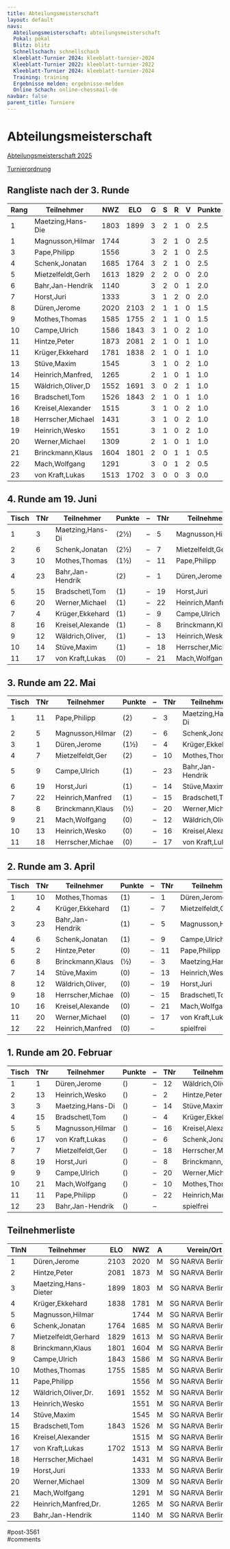 ```yaml
---
title: Abteilungsmeisterschaft 
layout: default
navs:
  Abteilungsmeisterschaft: abteilungsmeisterschaft
  Pokal: pokal
  Blitz: blitz
  Schnellschach: schnellschach
  Kleeblatt-Turnier 2024: kleeblatt-turnier-2024
  Kleeblatt-Turnier 2022: kleeblatt-turnier-2022
  Kleeblatt-Turnier 2024: kleeblatt-turnier-2024
  Training: training
  Ergebnisse melden: ergebnisse-melden
  Online Schach: online-chessmail-de
navbar: false
parent_title: Turniere
---
```

<div class="post-3561 page type-page status-publish hentry" id="post-3561">
<h1 class="entry-title">Abteilungsmeisterschaft</h1>
<div class="entry-content">
<p><a href="https://www.narva-schach.de/wordpress/wp-content/uploads/2024/12/Abteilungsmeisterschaft-2025.pdf">Abteilungsmeisterschaft 2025</a></p>
<p><a href="http://www.narva-schach.de/wordpress/wp-content/uploads/2020/01/Turnierordnung.pdf">Turnierordnung</a></p>
<h2>Rangliste nach der 3. Runde</h2>
<table class="clean swiss footable">
<thead>
<tr>
<th>Rang</th>
<th>Teilnehmer</th>
<th>NWZ</th>
<th>ELO</th>
<th>G</th>
<th>S</th>
<th>R</th>
<th>V</th>
<th>Punkte</th>
<th>Buchh</th>
<th>SoBerg</th>
</tr>
</thead>
<tbody>
<tr>
<td>1</td>
<td>Maetzing,Hans-Die</td>
<td>1803</td>
<td>1899</td>
<td>3</td>
<td>2</td>
<td>1</td>
<td>0</td>
<td>2.5</td>
<td>5.0</td>
<td>3.75</td>
</tr>
<tr>
<td>1</td>
<td>Magnusson,Hilmar</td>
<td>1744</td>
<td></td>
<td>3</td>
<td>2</td>
<td>1</td>
<td>0</td>
<td>2.5</td>
<td>5.0</td>
<td>3.75</td>
</tr>
<tr>
<td>3</td>
<td>Pape,Philipp</td>
<td>1556</td>
<td></td>
<td>3</td>
<td>2</td>
<td>1</td>
<td>0</td>
<td>2.5</td>
<td>4.5</td>
<td>3.50</td>
</tr>
<tr>
<td>4</td>
<td>Schenk,Jonatan</td>
<td>1685</td>
<td>1764</td>
<td>3</td>
<td>2</td>
<td>1</td>
<td>0</td>
<td>2.5</td>
<td>3.5</td>
<td>2.25</td>
</tr>
<tr>
<td>5</td>
<td>Mietzelfeldt,Gerh</td>
<td>1613</td>
<td>1829</td>
<td>2</td>
<td>2</td>
<td>0</td>
<td>0</td>
<td>2.0</td>
<td>6.0</td>
<td>3.00</td>
</tr>
<tr>
<td>6</td>
<td>Bahr,Jan-Hendrik</td>
<td>1140</td>
<td></td>
<td>3</td>
<td>2</td>
<td>0</td>
<td>1</td>
<td>2.0</td>
<td>4.5</td>
<td>2.00</td>
</tr>
<tr>
<td>7</td>
<td>Horst,Juri</td>
<td>1333</td>
<td></td>
<td>3</td>
<td>1</td>
<td>2</td>
<td>0</td>
<td>2.0</td>
<td>3.5</td>
<td>2.25</td>
</tr>
<tr>
<td>8</td>
<td>Düren,Jerome</td>
<td>2020</td>
<td>2103</td>
<td>2</td>
<td>1</td>
<td>1</td>
<td>0</td>
<td>1.5</td>
<td>5.5</td>
<td>2.00</td>
</tr>
<tr>
<td>9</td>
<td>Mothes,Thomas</td>
<td>1585</td>
<td>1755</td>
<td>2</td>
<td>1</td>
<td>1</td>
<td>0</td>
<td>1.5</td>
<td>5.0</td>
<td>1.50</td>
</tr>
<tr>
<td>10</td>
<td>Campe,Ulrich</td>
<td>1586</td>
<td>1843</td>
<td>3</td>
<td>1</td>
<td>0</td>
<td>2</td>
<td>1.0</td>
<td>5.5</td>
<td>1.50</td>
</tr>
<tr>
<td>11</td>
<td>Hintze,Peter</td>
<td>1873</td>
<td>2081</td>
<td>2</td>
<td>1</td>
<td>0</td>
<td>1</td>
<td>1.0</td>
<td>5.5</td>
<td>1.00</td>
</tr>
<tr>
<td>11</td>
<td>Krüger,Ekkehard</td>
<td>1781</td>
<td>1838</td>
<td>2</td>
<td>1</td>
<td>0</td>
<td>1</td>
<td>1.0</td>
<td>5.5</td>
<td>1.00</td>
</tr>
<tr>
<td>13</td>
<td>Stüve,Maxim</td>
<td>1545</td>
<td></td>
<td>3</td>
<td>1</td>
<td>0</td>
<td>2</td>
<td>1.0</td>
<td>5.0</td>
<td>1.00</td>
</tr>
<tr>
<td>14</td>
<td>Heinrich,Manfred,</td>
<td>1265</td>
<td></td>
<td>2</td>
<td>1</td>
<td>0</td>
<td>1</td>
<td>1.0</td>
<td>5.0</td>
<td>0.50</td>
</tr>
<tr>
<td>15</td>
<td>Wäldrich,Oliver,D</td>
<td>1552</td>
<td>1691</td>
<td>3</td>
<td>0</td>
<td>2</td>
<td>1</td>
<td>1.0</td>
<td>4.5</td>
<td>1.25</td>
</tr>
<tr>
<td>16</td>
<td>Bradschetl,Tom</td>
<td>1526</td>
<td>1843</td>
<td>2</td>
<td>1</td>
<td>0</td>
<td>1</td>
<td>1.0</td>
<td>4.0</td>
<td>0.50</td>
</tr>
<tr>
<td>16</td>
<td>Kreisel,Alexander</td>
<td>1515</td>
<td></td>
<td>3</td>
<td>1</td>
<td>0</td>
<td>2</td>
<td>1.0</td>
<td>4.0</td>
<td>0.50</td>
</tr>
<tr>
<td>18</td>
<td>Herrscher,Michael</td>
<td>1431</td>
<td></td>
<td>3</td>
<td>1</td>
<td>0</td>
<td>2</td>
<td>1.0</td>
<td>4.0</td>
<td>0.00</td>
</tr>
<tr>
<td>19</td>
<td>Heinrich,Wesko</td>
<td>1551</td>
<td></td>
<td>3</td>
<td>1</td>
<td>0</td>
<td>2</td>
<td>1.0</td>
<td>3.5</td>
<td>1.00</td>
</tr>
<tr>
<td>20</td>
<td>Werner,Michael</td>
<td>1309</td>
<td></td>
<td>2</td>
<td>1</td>
<td>0</td>
<td>1</td>
<td>1.0</td>
<td>3.0</td>
<td>0.00</td>
</tr>
<tr>
<td>21</td>
<td>Brinckmann,Klaus</td>
<td>1604</td>
<td>1801</td>
<td>2</td>
<td>0</td>
<td>1</td>
<td>1</td>
<td>0.5</td>
<td>5.5</td>
<td>1.00</td>
</tr>
<tr>
<td>22</td>
<td>Mach,Wolfgang</td>
<td>1291</td>
<td></td>
<td>3</td>
<td>0</td>
<td>1</td>
<td>2</td>
<td>0.5</td>
<td>4.0</td>
<td>0.50</td>
</tr>
<tr>
<td>23</td>
<td>von Kraft,Lukas</td>
<td>1513</td>
<td>1702</td>
<td>3</td>
<td>0</td>
<td>0</td>
<td>3</td>
<td>0.0</td>
<td>5.5</td>
<td>0.00</td>
</tr>
</tbody>
</table>
<h2>4. Runde am 19. Juni</h2>
<table class="clean swiss footable">
<thead>
<tr>
<th>Tisch</th>
<th>TNr</th>
<th>Teilnehmer</th>
<th>Punkte</th>
<th>–</th>
<th>TNr</th>
<th>Teilnehmer</th>
<th>Punkte</th>
<th>Ergebnis</th>
<th>At</th>
</tr>
</thead>
<tbody>
<tr>
<td>1</td>
<td>3</td>
<td>Maetzing,Hans-Di</td>
<td>(2½)</td>
<td>–</td>
<td>5</td>
<td>Magnusson,Hilmar</td>
<td>(2½)</td>
<td> –</td>
<td></td>
</tr>
<tr>
<td>2</td>
<td>6</td>
<td>Schenk,Jonatan</td>
<td>(2½)</td>
<td>–</td>
<td>7</td>
<td>Mietzelfeldt,Ger</td>
<td>(2)</td>
<td> –</td>
<td></td>
</tr>
<tr>
<td>3</td>
<td>10</td>
<td>Mothes,Thomas</td>
<td>(1½)</td>
<td>–</td>
<td>11</td>
<td>Pape,Philipp</td>
<td>(2½)</td>
<td> –</td>
<td></td>
</tr>
<tr>
<td>4</td>
<td>23</td>
<td>Bahr,Jan-Hendrik</td>
<td>(2)</td>
<td>–</td>
<td>1</td>
<td>Düren,Jerome</td>
<td>(1½)</td>
<td> –</td>
<td></td>
</tr>
<tr>
<td>5</td>
<td>15</td>
<td>Bradschetl,Tom</td>
<td>(1)</td>
<td>–</td>
<td>19</td>
<td>Horst,Juri</td>
<td>(2)</td>
<td> –</td>
<td></td>
</tr>
<tr>
<td>6</td>
<td>20</td>
<td>Werner,Michael</td>
<td>(1)</td>
<td>–</td>
<td>22</td>
<td>Heinrich,Manfred</td>
<td>(1)</td>
<td> –</td>
<td></td>
</tr>
<tr>
<td>7</td>
<td>4</td>
<td>Krüger,Ekkehard</td>
<td>(1)</td>
<td>–</td>
<td>9</td>
<td>Campe,Ulrich</td>
<td>(1)</td>
<td> –</td>
<td></td>
</tr>
<tr>
<td>8</td>
<td>16</td>
<td>Kreisel,Alexande</td>
<td>(1)</td>
<td>–</td>
<td>8</td>
<td>Brinckmann,Klaus</td>
<td>(½)</td>
<td> –</td>
<td></td>
</tr>
<tr>
<td>9</td>
<td>12</td>
<td>Wäldrich,Oliver,</td>
<td>(1)</td>
<td>–</td>
<td>13</td>
<td>Heinrich,Wesko</td>
<td>(1)</td>
<td> –</td>
<td></td>
</tr>
<tr>
<td>10</td>
<td>14</td>
<td>Stüve,Maxim</td>
<td>(1)</td>
<td>–</td>
<td>18</td>
<td>Herrscher,Michae</td>
<td>(1)</td>
<td> –</td>
<td></td>
</tr>
<tr>
<td>11</td>
<td>17</td>
<td>von Kraft,Lukas</td>
<td>(0)</td>
<td>–</td>
<td>21</td>
<td>Mach,Wolfgang</td>
<td>(½)</td>
<td> –</td>
<td></td>
</tr>
</tbody>
</table>
<h2>3. Runde am 22. Mai</h2>
<table class="clean swiss footable">
<thead>
<tr>
<th>Tisch</th>
<th>TNr</th>
<th>Teilnehmer</th>
<th>Punkte</th>
<th>–</th>
<th>TNr</th>
<th>Teilnehmer</th>
<th>Punkte</th>
<th>Ergebnis</th>
<th>At</th>
</tr>
</thead>
<tbody>
<tr>
<td>1</td>
<td>11</td>
<td>Pape,Philipp</td>
<td>(2)</td>
<td>–</td>
<td>3</td>
<td>Maetzing,Hans-Di</td>
<td>(2)</td>
<td>½ – ½</td>
<td></td>
</tr>
<tr>
<td>2</td>
<td>5</td>
<td>Magnusson,Hilmar</td>
<td>(2)</td>
<td>–</td>
<td>6</td>
<td>Schenk,Jonatan</td>
<td>(2)</td>
<td>½ – ½</td>
<td></td>
</tr>
<tr>
<td>3</td>
<td>1</td>
<td>Düren,Jerome</td>
<td>(1½)</td>
<td>–</td>
<td>4</td>
<td>Krüger,Ekkehard</td>
<td>(1)</td>
<td>1 – 0</td>
<td></td>
</tr>
<tr>
<td>4</td>
<td>7</td>
<td>Mietzelfeldt,Ger</td>
<td>(2)</td>
<td>–</td>
<td>10</td>
<td>Mothes,Thomas</td>
<td>(1½)</td>
<td>0 – 1</td>
<td></td>
</tr>
<tr>
<td>5</td>
<td>9</td>
<td>Campe,Ulrich</td>
<td>(1)</td>
<td>–</td>
<td>23</td>
<td>Bahr,Jan-Hendrik</td>
<td>(1)</td>
<td>0 – 1</td>
<td></td>
</tr>
<tr>
<td>6</td>
<td>19</td>
<td>Horst,Juri</td>
<td>(1)</td>
<td>–</td>
<td>14</td>
<td>Stüve,Maxim</td>
<td>(1)</td>
<td>1 – 0</td>
<td></td>
</tr>
<tr>
<td>7</td>
<td>22</td>
<td>Heinrich,Manfred</td>
<td>(1)</td>
<td>–</td>
<td>15</td>
<td>Bradschetl,Tom</td>
<td>(1)</td>
<td> –</td>
<td></td>
</tr>
<tr>
<td>8</td>
<td>8</td>
<td>Brinckmann,Klaus</td>
<td>(½)</td>
<td>–</td>
<td>20</td>
<td>Werner,Michael</td>
<td>(1)</td>
<td>½ – ½</td>
<td></td>
</tr>
<tr>
<td>9</td>
<td>21</td>
<td>Mach,Wolfgang</td>
<td>(0)</td>
<td>–</td>
<td>12</td>
<td>Wäldrich,Oliver,</td>
<td>(½)</td>
<td>½ – ½</td>
<td></td>
</tr>
<tr>
<td>10</td>
<td>13</td>
<td>Heinrich,Wesko</td>
<td>(0)</td>
<td>–</td>
<td>16</td>
<td>Kreisel,Alexande</td>
<td>(1)</td>
<td>1 – 0</td>
<td></td>
</tr>
<tr>
<td>11</td>
<td>18</td>
<td>Herrscher,Michae</td>
<td>(0)</td>
<td>–</td>
<td>17</td>
<td>von Kraft,Lukas</td>
<td>(0)</td>
<td>1 – 0</td>
<td></td>
</tr>
</tbody>
</table>
<h2>2. Runde am 3. April</h2>
<table class="clean swiss footable">
<thead>
<tr>
<th>Tisch</th>
<th>TNr</th>
<th>Teilnehmer</th>
<th>Punkte</th>
<th>–</th>
<th>TNr</th>
<th>Teilnehmer</th>
<th>Punkte</th>
<th>Ergebnis</th>
<th>At</th>
</tr>
</thead>
<tbody>
<tr>
<td>1</td>
<td>10</td>
<td>Mothes,Thomas</td>
<td>(1)</td>
<td>–</td>
<td>1</td>
<td>Düren,Jerome</td>
<td>(1)</td>
<td>½ – ½</td>
<td></td>
</tr>
<tr>
<td>2</td>
<td>4</td>
<td>Krüger,Ekkehard</td>
<td>(1)</td>
<td>–</td>
<td>7</td>
<td>Mietzelfeldt,Ger</td>
<td>(1)</td>
<td>0 – 1</td>
<td></td>
</tr>
<tr>
<td>3</td>
<td>23</td>
<td>Bahr,Jan-Hendrik</td>
<td>(1)</td>
<td>–</td>
<td>5</td>
<td>Magnusson,Hilmar</td>
<td>(1)</td>
<td>0 – 1</td>
<td></td>
</tr>
<tr>
<td>4</td>
<td>6</td>
<td>Schenk,Jonatan</td>
<td>(1)</td>
<td>–</td>
<td>9</td>
<td>Campe,Ulrich</td>
<td>(1)</td>
<td>1 – 0</td>
<td></td>
</tr>
<tr>
<td>5</td>
<td>2</td>
<td>Hintze,Peter</td>
<td>(0)</td>
<td>–</td>
<td>11</td>
<td>Pape,Philipp</td>
<td>(1)</td>
<td>0 – 1</td>
<td></td>
</tr>
<tr>
<td>6</td>
<td>8</td>
<td>Brinckmann,Klaus</td>
<td>(½)</td>
<td>–</td>
<td>3</td>
<td>Maetzing,Hans-Di</td>
<td>(0)</td>
<td>– – +</td>
<td></td>
</tr>
<tr>
<td>7</td>
<td>14</td>
<td>Stüve,Maxim</td>
<td>(0)</td>
<td>–</td>
<td>13</td>
<td>Heinrich,Wesko</td>
<td>(0)</td>
<td>1 – 0</td>
<td></td>
</tr>
<tr>
<td>8</td>
<td>12</td>
<td>Wäldrich,Oliver,</td>
<td>(0)</td>
<td>–</td>
<td>19</td>
<td>Horst,Juri</td>
<td>(½)</td>
<td>½ – ½</td>
<td></td>
</tr>
<tr>
<td>9</td>
<td>18</td>
<td>Herrscher,Michae</td>
<td>(0)</td>
<td>–</td>
<td>15</td>
<td>Bradschetl,Tom</td>
<td>(0)</td>
<td>– – +</td>
<td></td>
</tr>
<tr>
<td>10</td>
<td>16</td>
<td>Kreisel,Alexande</td>
<td>(0)</td>
<td>–</td>
<td>21</td>
<td>Mach,Wolfgang</td>
<td>(0)</td>
<td>1 – 0</td>
<td></td>
</tr>
<tr>
<td>11</td>
<td>20</td>
<td>Werner,Michael</td>
<td>(0)</td>
<td>–</td>
<td>17</td>
<td>von Kraft,Lukas</td>
<td>(0)</td>
<td>1 – 0</td>
<td></td>
</tr>
<tr>
<td>12</td>
<td>22</td>
<td>Heinrich,Manfred</td>
<td>(0)</td>
<td>–</td>
<td></td>
<td>spielfrei</td>
<td>(0)</td>
<td>+ – –</td>
<td></td>
</tr>
</tbody>
</table>
<h2>1. Runde am 20. Februar</h2>
<table class="clean swiss footable">
<thead>
<tr>
<th>Tisch</th>
<th>TNr</th>
<th>Teilnehmer</th>
<th>Punkte</th>
<th>–</th>
<th>TNr</th>
<th>Teilnehmer</th>
<th>Punkte</th>
<th>Ergebnis</th>
<th>At</th>
</tr>
</thead>
<tbody>
<tr>
<td>1</td>
<td>1</td>
<td>Düren,Jerome</td>
<td>()</td>
<td>–</td>
<td>12</td>
<td>Wäldrich,Oliver,</td>
<td>()</td>
<td>1 – 0</td>
<td></td>
</tr>
<tr>
<td>2</td>
<td>13</td>
<td>Heinrich,Wesko</td>
<td>()</td>
<td>–</td>
<td>2</td>
<td>Hintze,Peter</td>
<td>()</td>
<td>0 – 1</td>
<td></td>
</tr>
<tr>
<td>3</td>
<td>3</td>
<td>Maetzing,Hans-Di</td>
<td>()</td>
<td>–</td>
<td>14</td>
<td>Stüve,Maxim</td>
<td>()</td>
<td>1 – 0</td>
<td></td>
</tr>
<tr>
<td>4</td>
<td>15</td>
<td>Bradschetl,Tom</td>
<td>()</td>
<td>–</td>
<td>4</td>
<td>Krüger,Ekkehard</td>
<td>()</td>
<td>0 – 1</td>
<td></td>
</tr>
<tr>
<td>5</td>
<td>5</td>
<td>Magnusson,Hilmar</td>
<td>()</td>
<td>–</td>
<td>16</td>
<td>Kreisel,Alexande</td>
<td>()</td>
<td>1 – 0</td>
<td></td>
</tr>
<tr>
<td>6</td>
<td>17</td>
<td>von Kraft,Lukas</td>
<td>()</td>
<td>–</td>
<td>6</td>
<td>Schenk,Jonatan</td>
<td>()</td>
<td>0 – 1</td>
<td></td>
</tr>
<tr>
<td>7</td>
<td>7</td>
<td>Mietzelfeldt,Ger</td>
<td>()</td>
<td>–</td>
<td>18</td>
<td>Herrscher,Michae</td>
<td>()</td>
<td>1 – 0</td>
<td></td>
</tr>
<tr>
<td>8</td>
<td>19</td>
<td>Horst,Juri</td>
<td>()</td>
<td>–</td>
<td>8</td>
<td>Brinckmann,Klaus</td>
<td>()</td>
<td>½ – ½</td>
<td></td>
</tr>
<tr>
<td>9</td>
<td>9</td>
<td>Campe,Ulrich</td>
<td>()</td>
<td>–</td>
<td>20</td>
<td>Werner,Michael</td>
<td>()</td>
<td>1 – 0</td>
<td></td>
</tr>
<tr>
<td>10</td>
<td>21</td>
<td>Mach,Wolfgang</td>
<td>()</td>
<td>–</td>
<td>10</td>
<td>Mothes,Thomas</td>
<td>()</td>
<td>0 – 1</td>
<td></td>
</tr>
<tr>
<td>11</td>
<td>11</td>
<td>Pape,Philipp</td>
<td>()</td>
<td>–</td>
<td>22</td>
<td>Heinrich,Manfred</td>
<td>()</td>
<td>1 – 0</td>
<td></td>
</tr>
<tr>
<td>12</td>
<td>23</td>
<td>Bahr,Jan-Hendrik</td>
<td>()</td>
<td>–</td>
<td></td>
<td>spielfrei</td>
<td>()</td>
<td>+ – –</td>
<td></td>
</tr>
</tbody>
</table>
<h2>Teilnehmerliste</h2>
<table class="clean swiss footable">
<thead>
<tr>
<th>TlnN</th>
<th>Teilnehmer</th>
<th>ELO</th>
<th>NWZ</th>
<th>A</th>
<th>Verein/Ort</th>
</tr>
</thead>
<tbody>
<tr>
<td>1</td>
<td>Düren,Jerome</td>
<td>2103</td>
<td>2020</td>
<td>M</td>
<td>SG NARVA Berlin e.V.</td>
</tr>
<tr>
<td>2</td>
<td>Hintze,Peter</td>
<td>2081</td>
<td>1873</td>
<td>M</td>
<td>SG NARVA Berlin e.V.</td>
</tr>
<tr>
<td>3</td>
<td>Maetzing,Hans-Dieter</td>
<td>1899</td>
<td>1803</td>
<td>M</td>
<td>SG NARVA Berlin e.V.</td>
</tr>
<tr>
<td>4</td>
<td>Krüger,Ekkehard</td>
<td>1838</td>
<td>1781</td>
<td>M</td>
<td>SG NARVA Berlin e.V.</td>
</tr>
<tr>
<td>5</td>
<td>Magnusson,Hilmar</td>
<td></td>
<td>1744</td>
<td>M</td>
<td>SG NARVA Berlin e.V.</td>
</tr>
<tr>
<td>6</td>
<td>Schenk,Jonatan</td>
<td>1764</td>
<td>1685</td>
<td>M</td>
<td>SG NARVA Berlin e.V.</td>
</tr>
<tr>
<td>7</td>
<td>Mietzelfeldt,Gerhard</td>
<td>1829</td>
<td>1613</td>
<td>M</td>
<td>SG NARVA Berlin e.V.</td>
</tr>
<tr>
<td>8</td>
<td>Brinckmann,Klaus</td>
<td>1801</td>
<td>1604</td>
<td>M</td>
<td>SG NARVA Berlin e.V.</td>
</tr>
<tr>
<td>9</td>
<td>Campe,Ulrich</td>
<td>1843</td>
<td>1586</td>
<td>M</td>
<td>SG NARVA Berlin e.V.</td>
</tr>
<tr>
<td>10</td>
<td>Mothes,Thomas</td>
<td>1755</td>
<td>1585</td>
<td>M</td>
<td>SG NARVA Berlin e.V.</td>
</tr>
<tr>
<td>11</td>
<td>Pape,Philipp</td>
<td></td>
<td>1556</td>
<td>M</td>
<td>SG NARVA Berlin e.V.</td>
</tr>
<tr>
<td>12</td>
<td>Wäldrich,Oliver,Dr.</td>
<td>1691</td>
<td>1552</td>
<td>M</td>
<td>SG NARVA Berlin e.V.</td>
</tr>
<tr>
<td>13</td>
<td>Heinrich,Wesko</td>
<td></td>
<td>1551</td>
<td>M</td>
<td>SG NARVA Berlin e.V.</td>
</tr>
<tr>
<td>14</td>
<td>Stüve,Maxim</td>
<td></td>
<td>1545</td>
<td>M</td>
<td>SG NARVA Berlin e.V.</td>
</tr>
<tr>
<td>15</td>
<td>Bradschetl,Tom</td>
<td>1843</td>
<td>1526</td>
<td>M</td>
<td>SG NARVA Berlin e.V.</td>
</tr>
<tr>
<td>16</td>
<td>Kreisel,Alexander</td>
<td></td>
<td>1515</td>
<td>M</td>
<td>SG NARVA Berlin e.V.</td>
</tr>
<tr>
<td>17</td>
<td>von Kraft,Lukas</td>
<td>1702</td>
<td>1513</td>
<td>M</td>
<td>SG NARVA Berlin e.V.</td>
</tr>
<tr>
<td>18</td>
<td>Herrscher,Michael</td>
<td></td>
<td>1431</td>
<td>M</td>
<td>SG NARVA Berlin e.V.</td>
</tr>
<tr>
<td>19</td>
<td>Horst,Juri</td>
<td></td>
<td>1333</td>
<td>M</td>
<td>SG NARVA Berlin e.V.</td>
</tr>
<tr>
<td>20</td>
<td>Werner,Michael</td>
<td></td>
<td>1309</td>
<td>M</td>
<td>SG NARVA Berlin e.V.</td>
</tr>
<tr>
<td>21</td>
<td>Mach,Wolfgang</td>
<td></td>
<td>1291</td>
<td>M</td>
<td>SG NARVA Berlin e.V.</td>
</tr>
<tr>
<td>22</td>
<td>Heinrich,Manfred,Dr.</td>
<td></td>
<td>1265</td>
<td>M</td>
<td>SG NARVA Berlin e.V.</td>
</tr>
<tr>
<td>23</td>
<td>Bahr,Jan-Hendrik</td>
<td></td>
<td>1140</td>
<td>M</td>
<td>SG NARVA Berlin e.V.</td>
</tr>
</tbody>
</table>
<p><script>/*<!--*/ jQuery('th:contains("Teilnehmer")').attr("data-hide","none"); jQuery('th:contains("Ergebnis")').attr("data-hide","none"); jQuery('th:contains("Tisch")').attr("data-hide","tablet,phone"); jQuery('th:contains("TNr")').attr("data-hide","tablet,phone"); jQuery('th:contains("Tite")').attr("data-hide","tablet,phone"); jQuery('th:contains("Punkte")').attr("data-hide","tablet,phone"); //--></script></p>
</div><!-- .entry-content -->
</div> #post-3561 
<div id="comments">
</div> #comments 

